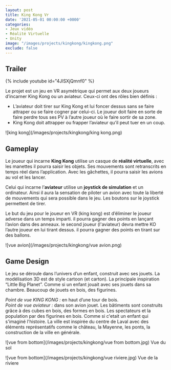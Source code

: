 ```yaml
---
layout: post
title: King Kong Vr
date: '2021-05-01 00:00:00 +0000'
categories:
- Jeux vidéo
- Réalité Virtuelle
- Unity
image: "/images/projects/kingkong/kingkong.png"
exclude: false
---
```


## Trailer
{% include youtube id="4JlSXjQmnf0" %}

Le projet est un jeu en VR asymétrique qui permet aux deux joueurs d’incarner King Kong ou un aviateur. Ceux-ci ont des rôles bien définis :
 - L’aviateur doit tirer sur King Kong et lui foncer dessus sans se faire attraper ou se faire cogner par celui-ci. Le joueur doit faire en sorte de faire perdre tous ses PV à l’autre joueur où le faire sortir de sa zone.
 - King Kong doit attrapper ou frapper l’aviateur qu’il peut tuer en un coup.

  ![king kong](/images/projects/kingkong/king kong.png)


## Gameplay
 Le joueur qui incarne **King Kong** utilise un casque de **réalité virtuelle**, avec les manettes il pourra saisir les objets. Ses mouvements sont retranscrits en temps réel dans l’application. Avec les gâchettes, il pourra saisir les avions au vol et les lancer.

 Celui qui incarne l’**aviateur** utilise un **joystick de simulation** et un ordinateur. Ainsi il aura la sensation de piloter un avion avec toute la liberté de mouvements qui sera possible dans le jeu. Les boutons sur le joystick permettent de tirer.

 Le but du jeu pour le joueur en VR (king kong) est d’éliminer le joueur adverse dans un temps imparti. il pourra gagner des points en lançant l’avion dans des anneaux.
 le second joueur (l'aviateur) devra mettre KO l’autre joueur en lui tirant dessus. il pourra gagner des points en tirant sur des ballons.


![vue avion](/images/projects/kingkong/vue avion.png)


## Game Design
 Le jeu se déroule dans l’univers d’un enfant, construit avec ses jouets. La modélisation 3D est de style cartoon (et carton). La principale inspiration “Little Big Planet”. Comme si un enfant jouait avec ses jouets dans sa chambre. Beaucoup de jouets en bois, des figurines.

*Point de vue KING KONG :* en haut d’une tour de bois.<br>
*Point de vue aviateur :* dans son avion jouet.
Les bâtiments sont construits grâce à des cubes en bois, des formes en bois. Les spectateurs et la population par des figurines en bois. Comme si c'etait un enfant qui s'imaginé l'histoire.
La ville est inspirée du centre de Laval avec des éléments représentatifs comme le château, la Mayenne, les ponts, la construction de la ville en générale.


![vue from bottom](/images/projects/kingkong/vue from bottom.jpg)
Vue du sol

![vue from bottom](/images/projects/kingkong/vue riviere.jpg)
Vue de la riviere
